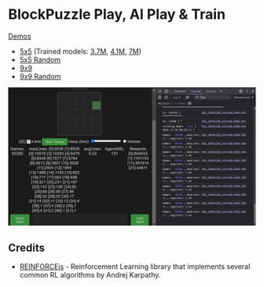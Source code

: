 # BlockPuzzle Play, AI Play & Train

[Demos](https://kviksna.github.io/BlockPuzzle-AI-Play/)
* [5x5](bp5_20241220_5streak.html) (Trained models: [3.7M](bp5_games_3.7M_lines72.json.txt), [4.1M](bp5_games_4.1M_lines73.json.txt), [7M](bp5_games_7M_lines153.json.txt))
* [5x5 Random](bp5_20241218_5streak_rnd.html)
* [9x9](bp9_b4_20241220.html)
* [9x9 Random](bp9_b4_20241220_rnd.html)

![5x5 as sample](bp5_20241218_5streak.jpg)


## Credits
- [REINFORCEjs](https://github.com/karpathy/reinforcejs) - Reinforcement Learning library that implements several common RL algorithms by Andrej Karpathy.
